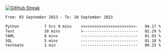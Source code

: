 [![GitHub Streak](https://streak-stats.demolab.com?user=renren-017&theme=sea&hide_border=true&background=DD272700)](https://git.io/streak-stats)

<!--START_SECTION:waka-->

```txt
From: 03 September 2023 - To: 10 September 2023

Python           7 hrs 9 mins    >>>>>>>>>>>>>>>>>>>>>>>>-   94.17 %
Text             10 mins         >------------------------   02.29 %
YAML             8 mins          -------------------------   01.93 %
SQL              5 mins          -------------------------   01.18 %
textmate         1 min           -------------------------   00.33 %
```

<!--END_SECTION:waka-->
